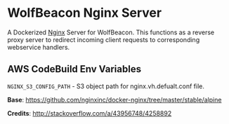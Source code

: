 # WolfBeacon Nginx Server

A Dockerized [Nginx](https://www.nginx.com/resources/wiki/) Server for WolfBeacon. This functions as a reverse proxy server to redirect incoming client requests to corresponding webservice handlers.

## AWS CodeBuild Env Variables

`NGINX_S3_CONFIG_PATH` - S3 object path for nginx.vh.defualt.conf file.

**Base**: https://github.com/nginxinc/docker-nginx/tree/master/stable/alpine

**Credits**: http://stackoverflow.com/a/43956748/4258892
